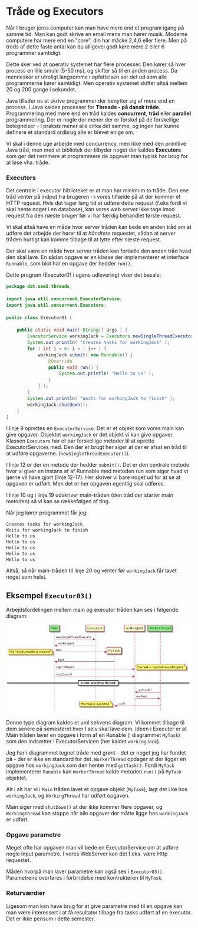 # Tråde og Executors
Når I bruger jeres computer kan man have mere end et program igang på samme tid. Man kan godt skrive en email mens man hører musik. Moderne computere har mere end en "core", din har måske 2,4,6 eller flere. Men på trods af dette faste antal kan du alligevel godt køre mere 2 eller 6 programmer samtidigt.

Dette sker ved at operativ systemet har flere processer. Den kører så hver process en lille smule (5-50 ms), og skifter så til en anden process. Da mennesker er utroligt langsomme i opfattelsen ser det ud som alle programmerne kører samtidigt. Men operativ systemet skifter altså mellem 20 og 200 gange i sekundet.

Java tillader os at skrive programmer der benytter sig af mere end en process. I Java kaldes processer for **Threads - på dansk tråde**. Programmering med mere end en tråd kaldes **concurrent**, **tråd** eller **parallel** programmering. Der er nogle der mener der er forskel på de forskellige betegnelser - I praksis mener alle cirka det samme, og ingen har kunne definere et standard ordbrug alle er blevet enige om.

Vi skal i denne uge arbejde med concurrency, men ikke med den primitive Java tråd, men med et bibliotek der tilbyder noget der kaldes **Executors** som gør det nemmere at programmere de opgaver man typisk har brug for at løse vha. tråde.

### Executors
Det centrale i executor biblioteket er at man har minimum to tråde. Den ene tråd venter på indput fra brugeren - i vores tilfælde på at der kommer et HTTP request. Hvis det tager lang tid at udføre dette request (f.eks fordi vi skal hente noget i en database), kan vores web server ikke tage imod request fra den næste bruger før vi har færdig behandlet første request.

Vi skal altså have en måde hvor server tråden kan bede en anden tråd om at udføre det arbejde der hører til at *håndtere* requestet, sådan at server tråden hurtigt kan komme tilbage til at lytte efter næste request.

Der skal være en måde hvor server tråden kan fortælle den anden tråd hvad den skal lave. En sådan opgave er en klasse der implementerer et interface `Runnable`, som blot har en opgave der hedder `run()`.

Dette program (Executor01 i ugens udlevering) viser det basale:

```java
package dat.sem2.threads;

import java.util.concurrent.ExecutorService;
import java.util.concurrent.Executors;

public class Executor01 {

    public static void main( String[] args ) {
        ExecutorService workingJack = Executors.newSingleThreadExecutor();
        System.out.println( "Creates tasks for workingJack" );
        for ( int i = 0; i < ; i++ ) {
            workingJack.submit( new Runnable() {
                @Override
                public void run() {
                    System.out.println( "Hello to us" );
                }
            } );
        }
        System.out.println( "Waits for workingJack to finish" );
        workingJack.shutdown();
    }
}
```

I linje 9 oprettes en `ExecutorService`. Det er et objekt som vores main kan give opgaver. Objektet `workingJack` er det objekt vi kan give opgaver. Klassen `Executors` har et par forskellige metoder til at oprette ExecutorServices med. Den der er brugt her siger at der er afsat en tråd til at udføre opgaverne. (`newSingleThreadExecutor()`).

I linje 12 er der en metode der hedder `submit()`. Det er den centrale metode hvor vi giver en instans af af Runnable med metoden run som siger hvad vi gerne vil have gjort (linje 12-17). Her skriver vi bare noget ud for at se at opgaven er udført. Men det er her opgaven egentlig skal udføres.

I linje 10 og i linje 19 udskriver main-tråden (den tråd der starter main metoden) så vi kan se rækkefølgen af ting.

Når jeg kører programmet får jeg:

```
Creates tasks for workingJack
Waits for workingJack to finish
Hello to us
Hello to us
Hello to us
Hello to us
Hello to us
```
Altså, så når main-tråden til linje 20 og venter før `workingJack` får lavet noget som helst.

## Eksempel `Executor03()`

Arbejdsfordelingen mellem main og executor tråden kan ses i følgende diagram:

![](img/executorPlantUML.png) 

Denne type diagram kaldes et uml sekvens diagram. Vi kommet tilbage til dem senere på semesteret hvor I selv skal lave dem. Ideen i Executer er at Main tråden laver en opgave i form af en Runable (i diagrammet `MyTask`) som den indsætter i ExecutorServicen (her kaldet `workingJack`). 

Jeg har i diagrammet tegnet tråde med grønt - det er noget jeg har fundet på - der er ikke en standard for det.
`WorkerThread` opdager at der ligger en opgave hos `workingJack` som den henter med `getTask()`. Fordi `MyTask` implementerer `Runable` kan `WorkerThread` kalde metoden `run()` på `MyTask` objektet. 

Alt i alt har vi i `Main` tråden lavet et opgave objekt (`MyTask`), lagt det i kø hos `workingJack`, og `WorkingThread` har udført opgaven.

Main siger med `shutDown()` at der ikke kommer flere opgaver, og `WorkingThread` kan stoppe når alle opgaver der måtte ligge hos `workingJack` er udført.

### Opgave parametre
Meget ofte har opgaven man vil bede en ExecutorService om at udføre nogle input parametre. I vores WebServer kan det f.eks. være Http requestet. 

Måden hvorpå man laver parametre kan også ses i `Executor03()`. Parametrene overføres i forbindelse med kontruktøren til `MyTask`.

### Returværdier
Ligesom man kan have brug for at give parametre med til en opgave kan man være interessert i at få resultater tilbage fra tasks udført af en executor. Det er ikke pensum i dette semester.
